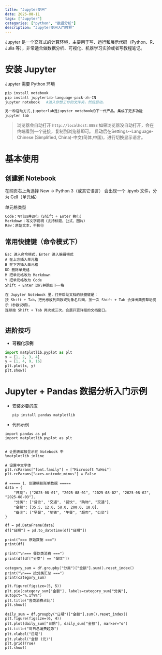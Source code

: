 ```yaml
---
title: "Jupyter使用"
date: 2025-08-11
tags: ["Jupyter"]
categories: ["python", "数据分析"]
description: "Jupyter使用入门教程"
---
```


Jupyter 是一个交互式的计算环境，主要用于写、运行和展示代码（Python、R、Julia 等），非常适合做数据分析、可视化、机器学习实验或者写教程笔记。  

# 安装 Jupyter

Jupyter 需要 Python 环境

```python
pip install notebook
pip install jupyterlab-language-pack-zh-CN
jupyter notebook   #进入你想工作的文件夹，然后启动。

另一种启动方式,jupyterlab是jupyter notebook的下一代产品，集成了更多功能
jupyter lab


```
>浏览器会自动打开 `http://localhost:8888`
>如果浏览器没自动打开，会在终端看到一个链接，复制到浏览器即可。
>启动后在Settings--Language-Chinese (Simplified, China)-中文(简体,中国)，进行切换显示语言。

# 基本使用
## 创建新 Notebook
在网页右上角选择 New → Python 3（或其它语言）
会出现一个 .ipynb 文件，分为 Cell（单元格）

单元格类型
```python
Code：写代码并运行（Shift + Enter 执行）
Markdown：写文字说明（支持标题、公式、图片）
Raw：原始文本，不执行
```

  

## 常用快捷键（命令模式下）
```shell
Esc 进入命令模式，Enter 进入编辑模式
A 在上方插入单元格
B 在下方插入单元格
DD 删除单元格
M 把单元格改为 Markdown
Y 把单元格改为 Code
Shift + Enter 运行并跳到下一格

在 Jupyter Notebook 里，打开帮助文档的快捷键是：
按 Shift + Tab，把光标放到函数或对象名后面，按一次 Shift + Tab 会弹出简要帮助提示（参数说明）。
连续按 Shift + Tab 两次或三次，会展开更详细的文档窗口。


```

##  进阶技巧

- **可视化示例**

```python
import matplotlib.pyplot as plt
x = [1, 2, 3, 4]
y = [1, 4, 9, 16]
plt.plot(x, y)
plt.show()

```

# Jupyter + Pandas 数据分析入门示例
- 安装必要的库

  ```
  pip install pandas matplotlib
  ```

- 代码示例

```shell
import pandas as pd
import matplotlib.pyplot as plt


# 让图表直接显示在 Notebook 中
%matplotlib inline  

# 设置中文字体
plt.rcParams["font.family"] = ["Microsoft YaHei"]
plt.rcParams["axes.unicode_minus"] = False

# ===== 1. 创建模拟账单数据 =====
data = {
    "日期": ["2025-08-01", "2025-08-01", "2025-08-02", "2025-08-02", "2025-08-03"],
    "分类": ["餐饮", "交通", "餐饮", "购物", "交通"],
    "金额": [35.5, 12.0, 58.0, 200.0, 18.0],
    "备注": ["早餐", "地铁", "午餐", "超市", "公交"]
}

df = pd.DataFrame(data)
df["日期"] = pd.to_datetime(df["日期"])

print("=== 原始数据 ===")
print(df)

print("\n=== 餐饮类消费 ===")
print(df[df["分类"] == "餐饮"])

category_sum = df.groupby("分类")["金额"].sum().reset_index()
print("\n=== 按分类汇总 ===")
print(category_sum)

plt.figure(figsize=(5, 5))
plt.pie(category_sum["金额"], labels=category_sum["分类"], autopct="%.1f%%")
plt.title("各类消费占比")
plt.show()

daily_sum = df.groupby("日期")["金额"].sum().reset_index()
plt.figure(figsize=(6, 4))
plt.plot(daily_sum["日期"], daily_sum["金额"], marker="o")
plt.title("每日总消费趋势")
plt.xlabel("日期")
plt.ylabel("金额 (元)")
plt.grid(True)
plt.show()

```

